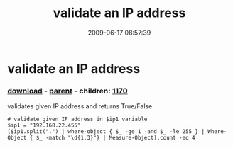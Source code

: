 ﻿---
pid:            1166
poster:         ucthakur
title:          validate an IP address
date:           2009-06-17 08:57:39
format:         posh
parent:         1165
parent:         1165
children:       1170
---

# validate an IP address

### [download](1166.ps1) - [parent](1165.md) - children: [1170](1170.md)

validates given IP address and returns True/False	

```posh
# validate given IP address in $ip1 variable
$ip1 = "192.168.22.455"
($ip1.split(".") | where-object { $_ -ge 1 -and $_ -le 255 } | Where-Object { $_ -match "\d{1,3}"} | Measure-Object).count -eq 4
```
